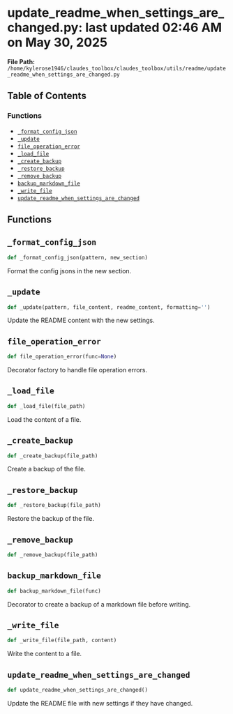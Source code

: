 # update_readme_when_settings_are_changed.py: last updated 02:46 AM on May 30, 2025

**File Path:** `/home/kylerose1946/claudes_toolbox/claudes_toolbox/utils/readme/update_readme_when_settings_are_changed.py`

## Table of Contents

### Functions

- [`_format_config_json`](#_format_config_json)
- [`_update`](#_update)
- [`file_operation_error`](#file_operation_error)
- [`_load_file`](#_load_file)
- [`_create_backup`](#_create_backup)
- [`_restore_backup`](#_restore_backup)
- [`_remove_backup`](#_remove_backup)
- [`backup_markdown_file`](#backup_markdown_file)
- [`_write_file`](#_write_file)
- [`update_readme_when_settings_are_changed`](#update_readme_when_settings_are_changed)

## Functions

## `_format_config_json`

```python
def _format_config_json(pattern, new_section)
```

Format the config jsons in the new section.

## `_update`

```python
def _update(pattern, file_content, readme_content, formatting='')
```

Update the README content with the new settings.

## `file_operation_error`

```python
def file_operation_error(func=None)
```

Decorator factory to handle file operation errors.

## `_load_file`

```python
def _load_file(file_path)
```

Load the content of a file.

## `_create_backup`

```python
def _create_backup(file_path)
```

Create a backup of the file.

## `_restore_backup`

```python
def _restore_backup(file_path)
```

Restore the backup of the file.

## `_remove_backup`

```python
def _remove_backup(file_path)
```

## `backup_markdown_file`

```python
def backup_markdown_file(func)
```

Decorator to create a backup of a markdown file before writing.

## `_write_file`

```python
def _write_file(file_path, content)
```

Write the content to a file.

## `update_readme_when_settings_are_changed`

```python
def update_readme_when_settings_are_changed()
```

Update the README file with new settings if they have changed.
